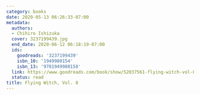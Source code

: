 ```yaml
---
category: books
date: 2020-05-13 06:26:33-07:00
metadata:
  authors:
  - Chihiro Ishizuka
  cover: 3237199439.jpg
  end_date: 2020-06-12 06:18:19-07:00
  ids:
    goodreads: '3237199439'
    isbn_10: '1949980154'
    isbn_13: '9781949980158'
  link: https://www.goodreads.com/book/show/52037561-flying-witch-vol-8
  status: read
title: Flying Witch, Vol. 8
---
```

